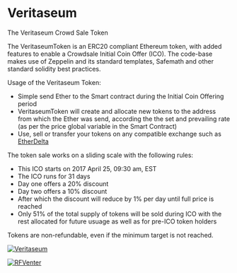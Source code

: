 # Veritaseum
The Veritaseum Crowd Sale Token

The VeritaseumToken is an ERC20 compliant Ethereum token, with added features to enable a Crowdsale Initial Coin Offer (ICO).
The code-base makes use of Zeppelin and its standard templates, Safemath and other standard solidity best practices.

Usage of the Veritaseum Token:

 - Simple send Ether to the Smart contract during the Initial Coin Offering period
 - VeritaseumToken will create and allocate new tokens to the address from which the Ether was send, according the the set and prevailing rate (as per the price global variable in the Smart Contract)
 - Use, sell or transfer your tokens on any compatible exchange such as [EtherDelta](https://etherdelta.github.io/)

The token sale works on a sliding scale with the following rules:

 - This ICO starts on 2017 April 25, 09:30 am, EST
 - The ICO runs for 31 days
 - Day one offers a 20% discount
 - Day two offers a 10% discount
 - After which the discount will reduce by 1% per day until full price is reached
 - Only 51% of the total supply of tokens will be sold during ICO with the rest allocated for future usuage as well as for pre-ICO token holders

Tokens are non-refundable, even if the minimum target is not reached.

[![Veritaseum](https://blog.veritaseum.com/images/logo/latest_logo.png)](https://blog.veritaseum.com/) 

[![RFVenter](https://rfventer.github.io/images/g01.png)](www.rfv.io)